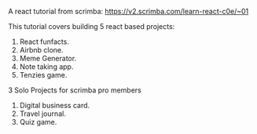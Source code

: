 A react tutorial from scrimba: https://v2.scrimba.com/learn-react-c0e/~01

This tutorial covers building 5 react based projects:

1. React funfacts.
2. Airbnb clone.
3. Meme Generator.
4. Note taking app.
5. Tenzies game.

3 Solo Projects for scrimba pro members

1. Digital business card.
2. Travel journal.
3. Quiz game.
